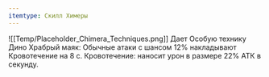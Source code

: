 ```yaml
---
itemtype: Скилл Химеры
---
```

![[Temp/Placeholder_Chimera_Techniques.png]]
Дает Особую технику Дино Храбрый маяк: Обычные атаки с шансом 12% накладывают Кровотечение на 8 с. Кровотечение: наносит урон в размере 22% АТК в секунду.
